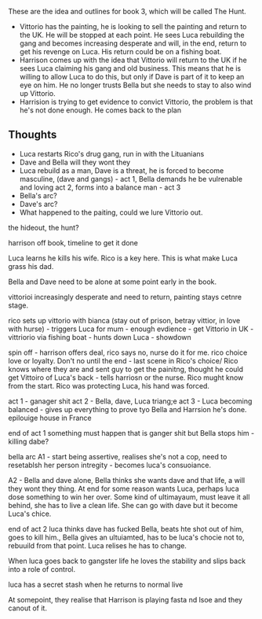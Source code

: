 These are the idea and outlines for book 3, which will be called The Hunt. 


- Vittorio has the painting, he is looking to sell the painting and return to the UK. He will be stopped at each point. He sees Luca rebuilding the gang and becomes increasing desperate and will, in the end, return to get his revenge on Luca. His return could be on a fishing boat. 
- Harrison comes up with the idea that Vittorio will return to the UK if he sees Luca claiming his gang and old business. This means that he is willing to allow Luca to do this, but only if Dave is part of it to keep an eye on him. He no longer trusts Bella but she needs to stay to also wind up Vittorio. 
- Harrision is trying to get evidence to convict Vittorio, the problem is that he's not done enough. He comes back to the plan  




## Thoughts 

- Luca restarts Rico's drug gang, run in with the Lituanians
- Dave and Bella will they wont they
- Luca rebuild as a man, Dave is a threat, he is forced to become masculine, (dave and gangs) - act 1, Bella demands he be vulrenable and loving act 2, forms into a balance man - act 3
- Bella's arc?
- Dave's arc?
- What happened to the paiting, could we lure Vittorio out. 


the hideout, the hunt?

harrison off book, timeline to get it done



Luca learns he kills his wife. Rico is a key here. This is what make Luca grass his dad. 

Bella and Dave need to be alone at some point early in the book. 

vittorioi increasingly desperate and need to return, painting stays cetnre stage. 

rico sets up vittorio with bianca (stay out of prison, betray vittior, in love with hurse) - triggers Luca for mum - enough evdience - get Vittorio in UK - vittriorio via fishing boat - hunts down Luca - showdown 


spin off - harrison offers deal, rico says no, nurse do it for me. rico choice love or loyalty. Don't no until the end - last scene in Rico's choice/ 
Rico knows where they are and sent guy to get the painitng, thought he could get Vittoiro of Luca's back - tells harriosn or the nurse. Rico mught know from the start. Rico was protecting Luca, his hand was forced. 



act 1 - ganager shit
act 2 - Bella, dave, Luca triang;e
act 3 - Luca becoming balanced - gives up everything to prove tyo Bella and Harrsion he's done. epilouige house in France 


end of act 1 something must happen that is ganger shit but Bella stops him - killing dabe? 

bella arc
A1 - start being assertive, realises she's not a cop, need to resetablsh her person intregity - becomes luca's consuoiance. 

A2 - Bella and dave alone, Bella thinks she wants dave and that life, a will they wont they thing. At end for some reason wants Luca, perhaps luca dose something to win her over. Some kind of ultimayaum, must leave it all behind, she has to live a clean life. She can go with dave but it become Luca's chice. 

end of act 2 luca thinks dave has fucked Bella, beats hte shot out of him, goes to kill him., Bella gives an ultuiamted, has to be luca's chocie not to, rebuuild from that point. Luca relises he has to change. 

When luca goes back to gangster life he loves the stability and slips back into a role of control. 

luca has a secret stash when he returns to normal live

At somepoint, they realise that Harrison is playing fasta nd lsoe and they canout of it. 